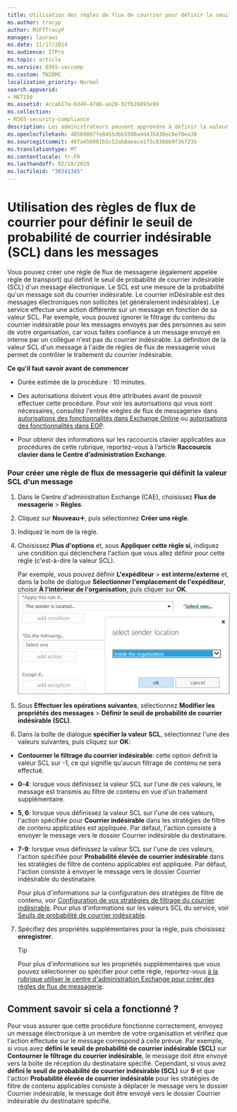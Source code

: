 ```yaml
---
title: Utilisation des règles de flux de courrier pour définir le seuil de probabilité de courrier indésirable (SCL) dans les messages
ms.author: tracyp
author: MSFTTracyP
manager: laurawi
ms.date: 11/17/2014
ms.audience: ITPro
ms.topic: article
ms.service: O365-seccomp
ms.custom: TN2DMC
localization_priority: Normal
search.appverid:
- MET150
ms.assetid: 4ccab17a-6d49-4786-aa28-92fb28893e99
ms.collection:
- M365-security-compliance
description: Les administrateurs peuvent apprendre à définir la valeur SCL des messages dans Exchange Online Protection.
ms.openlocfilehash: 48569087fe8455dbb5500add435430ec8e78ea30
ms.sourcegitcommit: 48fa456981b5c52ab8aeace173c8366b9f36723b
ms.translationtype: MT
ms.contentlocale: fr-FR
ms.lasthandoff: 02/28/2019
ms.locfileid: "30341345"
---
```

# <a name="use-mail-flow-rules-to-set-the-spam-confidence-level-scl-in-messages"></a>Utilisation des règles de flux de courrier pour définir le seuil de probabilité de courrier indésirable (SCL) dans les messages

Vous pouvez créer une règle de flux de messagerie (également appelée règle de transport) qui définit le seuil de probabilité de courrier indésirable (SCL) d'un message électronique. Le SCL est une mesure de la probabilité qu'un message soit du courrier indésirable. Le courrier inDésirable est des messages électroniques non sollicités (et généralement indésirables). Le service effectue une action différente sur un message en fonction de sa valeur SCL. Par exemple, vous pouvez ignorer le filtrage du contenu du courrier indésirable pour les messages envoyés par des personnes au sein de votre organisation, car vous faites confiance à un message envoyé en interne par un collègue n'est pas du courrier indésirable. La définition de la valeur SCL d'un message à l'aide de règles de flux de messagerie vous permet de contrôler le traitement du courrier indésirable. 
  
 **Ce qu'il faut savoir avant de commencer**
  
- Durée estimée de la procédure : 10 minutes.
    
- Des autorisations doivent vous être attribuées avant de pouvoir effectuer cette procédure. Pour voir les autorisations qui vous sont nécessaires, consultez l'entrée «règles de flux de messagerie» dans [autorisations des fonctionnalités dans Exchange Online](http://technet.microsoft.com/library/15073ce1-0917-403b-8839-02a2ebc96e16.aspx) ou [autorisations des fonctionnalités dans EOP](eop/feature-permissions-in-eop.md). 
    
- Pour obtenir des informations sur les raccourcis clavier applicables aux procédures de cette rubrique, reportez-vous à l’article **Raccourcis clavier dans le Centre d’administration Exchange**.
    
### <a name="to-create-a-mail-flow-rule-that-sets-the-scl-of-a-message"></a>Pour créer une règle de flux de messagerie qui définit la valeur SCL d'un message

1. Dans le Centre d'administration Exchange (CAE), choisissez **Flux de messagerie** \> **Règles**.
    
2. Cliquez sur **Nouveau**![Icône Ajouter](media/ITPro-EAC-AddIcon.gif), puis sélectionnez **Créer une règle**.
    
3. Indiquez le nom de la règle.
    
4. Choisissez **Plus d'options** et, sous **Appliquer cette règle si**, indiquez une condition qui déclenchera l'action que vous allez définir pour cette règle (c'est-à-dire la valeur SCL).
    
    Par exemple, vous pouvez définir **L'expéditeur** \> **est interne/externe** et, dans la boîte de dialogue **Sélectionner l'emplacement de l'expéditeur**, choisir **À l'intérieur de l'organisation**, puis cliquer sur **OK**.<br/>
    ![Sélectionner l'emplacement de l'expéditeur](media/EOP-ETR-SetSCL-1.jpg)
  
5. Sous **Effectuer les opérations suivantes**, sélectionnez **Modifier les propriétés des messages** \> **Définir le seuil de probabilité de courrier indésirable (SCL)**.
  
6. Dans la boîte de dialogue **spécifier la valeur SCL**, sélectionnez l'une des valeurs suivantes, puis cliquez sur **OK**:
    
  - **Contourner le filtrage du courrier indésirable**: cette option définit la valeur SCL sur -1, ce qui signifie qu'aucun filtrage de contenu ne sera effectué. 
    
  - **0-4**: lorsque vous définissez la valeur SCL sur l'une de ces valeurs, le message est transmis au filtre de contenu en vue d'un traitement supplémentaire. 
    
  - **5, 6**: lorsque vous définissez la valeur SCL sur l'une de ces valeurs, l'action spécifiée pour **Courrier indésirable** dans les stratégies de filtre de contenu applicables est appliquée. Par défaut, l'action consiste à envoyer le message vers le dossier Courrier indésirable du destinataire. 
    
  - **7-9**: lorsque vous définissez la valeur SCL sur l'une de ces valeurs, l'action spécifiée pour **Probabilité élevée de courrier indésirable** dans les stratégies de filtre de contenu applicables est appliquée. Par défaut, l'action consiste à envoyer le message vers le dossier Courrier indésirable du destinataire. 
    
    Pour plus d'informations sur la configuration des stratégies de filtre de contenu, voir [Configuration de vos stratégies de filtrage du courrier indésirable](configure-your-spam-filter-policies.md). Pour plus d'informations sur les valeurs SCL du service, voir [Seuils de probabilité de courrier indésirable](spam-confidence-levels.md).
    
7. Spécifiez des propriétés supplémentaires pour la règle, puis choisissez **enregistrer**.
    
    > [!TIP]
    > Pour plus d'informations sur les propriétés supplémentaires que vous pouvez sélectionner ou spécifier pour cette règle, reportez-vous [à la rubrique utiliser le centre d'administration Exchange pour créer des règles de flux de messagerie](https://docs.microsoft.com/Exchange/policy-and-compliance/mail-flow-rules/mail-flow-rule-procedures#use-the-eac-to-create-mail-flow-rules). 
  
## <a name="how-do-you-know-this-worked"></a>Comment savoir si cela a fonctionné ?

Pour vous assurer que cette procédure fonctionne correctement, envoyez un message électronique à un membre de votre organisation et vérifiez que l'action effectuée sur le message correspond à celle prévue. Par exemple, si vous avez **défini le seuil de probabilité de courrier indésirable (SCL)** sur **Contourner le filtrage du courrier indésirable**, le message doit être envoyé vers la boîte de réception du destinataire spécifié. Cependant, si vous avez **défini le seuil de probabilité de courrier indésirable (SCL)** sur **9** et que l'action **Probabilité élevée de courrier indésirable** pour les stratégies de filtre de contenu applicables consiste à déplacer le message vers le dossier Courrier indésirable, le message doit être envoyé vers le dossier Courrier indésirable du destinataire spécifié. 
  

